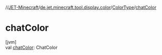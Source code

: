 //[JET-Minecraft](../../../index.md)/[de.jet.minecraft.tool.display.color](../index.md)/[ColorType](index.md)/[chatColor](chat-color.md)

# chatColor

[jvm]\
val [chatColor](chat-color.md): ChatColor
